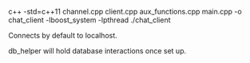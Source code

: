 c++ -std=c++11 channel.cpp client.cpp aux_functions.cpp main.cpp -o chat_client -lboost_system -lpthread
./chat_client <port>



Connects by default to localhost.

db_helper will hold database interactions once set up.
